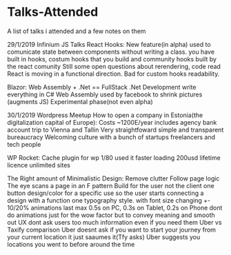 # Talks-Attended
A list of talks i attended and a few notes on them

29/1/2019 Infinium JS Talks
  React Hooks:
    New feature(in alpha) used to comunicate state between components without writing a class.
    you have built in hooks, costum hooks that you build and community hooks built by the react comunity
    Still some open questions about rerendering, code read
    React is moving in a functional direction. Bad for custom hooks readability.
    
  Blazor:
    Web Assembly + .Net == FullStack .Net Development
    write everything in C#
    Web Assembly used by facebook to shrink pictures (augments JS)
    Experimental phase(not even alpha)
    

30/1/2019 Wordpress Meetup
  How to open a company in Estonia(the digitalization capital of Europe):
    Costs ~1200E/year includes agency bank account trip to Vienna and Tallin
    Very straightfoward simple and transparent bureaucracy
    Welcoming culture with a bunch of startups freelancers and tech people
  
  WP Rocket:
    Cache plugin for wp
    1/80 used it 
    faster loading 
    200usd lifetime licence unlimited sites
    
  The Right amount of Minimalistic Design:
    Remove clutter
    Follow page logic
    The eye scans a page in an F pattern
    Build for the user not the client
    one button design/color for a specific use so the user starts connecting a design with a function
    one typography style. with font size changing +- 10/20%
    animations last max 0.5s on PC, 0.3s on Tablet, 0.2s on Phone
    dont do animations just for the wow factor but to convey meaning and smooth out UX
    dont ask users too much information even if you need them
    Uber vs Taxify comparison
    Uber doesnt ask if you want to start your journey from your current location it just saaumes it(Tfy asks)
    Uber suggests you locations you went to before around the time
    
    
    
